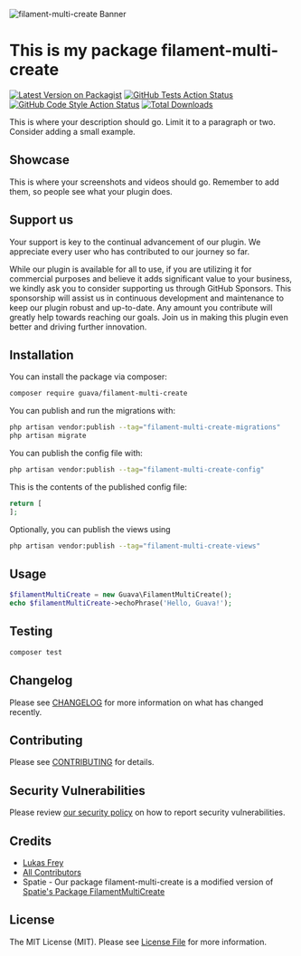 ![filament-multi-create Banner](docs/images/banner.jpg)


# This is my package filament-multi-create

[![Latest Version on Packagist](https://img.shields.io/packagist/v/guava/filament-multi-create.svg?style=flat-square)](https://packagist.org/packages/guava/filament-multi-create)
[![GitHub Tests Action Status](https://img.shields.io/github/actions/workflow/status/guava/filament-multi-create/run-tests.yml?branch=main&label=tests&style=flat-square)](https://github.com/guavaCZ/filament-multi-create/actions?query=workflow%3Arun-tests+branch%3Amain)
[![GitHub Code Style Action Status](https://img.shields.io/github/actions/workflow/status/guava/filament-multi-create/fix-php-code-style-issues.yml?branch=main&label=code%20style&style=flat-square)](https://github.com/guavaCZ/filament-multi-create/actions?query=workflow%3A"Fix+PHP+code+style+issues"+branch%3Amain)
[![Total Downloads](https://img.shields.io/packagist/dt/guava/filament-multi-create.svg?style=flat-square)](https://packagist.org/packages/guava/filament-multi-create)

This is where your description should go. Limit it to a paragraph or two. Consider adding a small example.

## Showcase

This is where your screenshots and videos should go. Remember to add them, so people see what your plugin does.

## Support us

Your support is key to the continual advancement of our plugin. We appreciate every user who has contributed to our journey so far.

While our plugin is available for all to use, if you are utilizing it for commercial purposes and believe it adds significant value to your business, we kindly ask you to consider supporting us through GitHub Sponsors. This sponsorship will assist us in continuous development and maintenance to keep our plugin robust and up-to-date. Any amount you contribute will greatly help towards reaching our goals. Join us in making this plugin even better and driving further innovation.

## Installation

You can install the package via composer:

```bash
composer require guava/filament-multi-create
```

You can publish and run the migrations with:

```bash
php artisan vendor:publish --tag="filament-multi-create-migrations"
php artisan migrate
```

You can publish the config file with:

```bash
php artisan vendor:publish --tag="filament-multi-create-config"
```

This is the contents of the published config file:

```php
return [
];
```

Optionally, you can publish the views using

```bash
php artisan vendor:publish --tag="filament-multi-create-views"
```

## Usage

```php
$filamentMultiCreate = new Guava\FilamentMultiCreate();
echo $filamentMultiCreate->echoPhrase('Hello, Guava!');
```

## Testing

```bash
composer test
```

## Changelog

Please see [CHANGELOG](CHANGELOG.md) for more information on what has changed recently.

## Contributing

Please see [CONTRIBUTING](CONTRIBUTING.md) for details.

## Security Vulnerabilities

Please review [our security policy](../../security/policy) on how to report security vulnerabilities.

## Credits

- [Lukas Frey](https://github.com/GuavaCZ)
- [All Contributors](../../contributors)
- Spatie - Our package filament-multi-create is a modified version of [Spatie's Package FilamentMultiCreate](https://github.com/spatie/package-filament-multi-create-laravel)

## License

The MIT License (MIT). Please see [License File](LICENSE.md) for more information.
